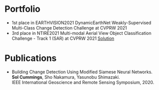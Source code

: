 # Portfolio
- 1st place in EARTHVISION2021 DynamicEarthNet Weakly-Supervised Multi-Class Change Detection Challenge at CVPRW 2021
- 3rd place in NTIRE2021 Multi-modal Aerial View Object Classification Challenge - Track 1 (SAR) at CVPRW 2021 [Solution](https://github.com/solcummings/ntire2021-sar)

# Publications
- Building Change Detection Using Modified Siamese Neural Networks.
**Sol Cummings**, Sho Nakamura, Yasunobu Shimazaki.  
IEEE International Geoscience and Remote Sensing Symposium, 2020.


